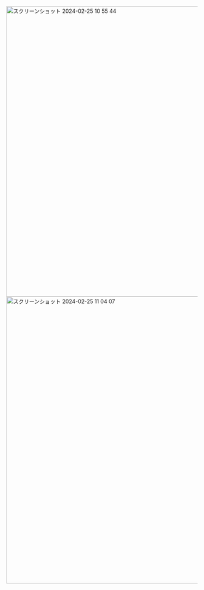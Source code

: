 <img width="763" alt="スクリーンショット 2024-02-25 10 55 44" src="https://github.com/3tomcha/modularaccount_gettingstarted/assets/15997287/1a87102e-445e-49d0-bd69-d6bd5bac4f8a">

<img width="754" alt="スクリーンショット 2024-02-25 11 04 07" src="https://github.com/3tomcha/modularaccount_gettingstarted/assets/15997287/6000865a-5afc-4c81-bb4b-efecb3174326">
